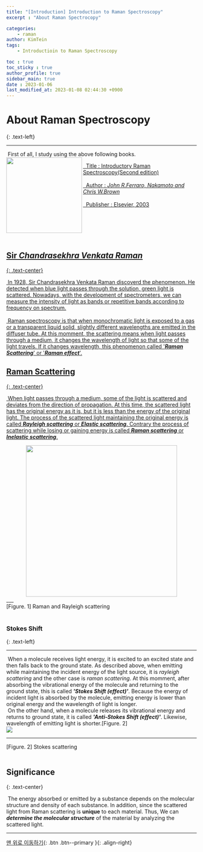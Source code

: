 ```yaml
---
title: "[Introduction] Introduction to Raman Spectroscopy"
excerpt : "About Raman Spectrocopy"

categories: 
    - raman
author: KimTein
tags:
    - Introductioin to Raman Spectroscopy

toc : true
toc_sticky : true
author_profile: true
sidebar_main: true  
date : 2023-01-06
last_modified_at: 2023-01-08 02:44:30 +0900
---
```


# About Raman Spectroscopy
{: .text-left}
___

&nbsp;First of all, I study using the above following books.
<br>
<a href='https://www.elsevier.com/books/introductory-raman-spectroscopy/ferraro/978-0-12-254105-6'>
<img src="https://secure-ecsd.elsevier.com/covers/80/Tango2/large/9780122541056.jpg" height=200 width=200 align="left">

&nbsp; Title :  Introductory Raman Spectroscopy(Second edition)   
<br> 
&nbsp; Author : _John R.Ferraro, Nakamoto and Chris W.Brown_   
<br>
&nbsp; Publisher : Elsevier, 2003   
<br>
<br>
<br>
<br>
<br>


## Sir _Chandrasekhra Venkata Raman_
{: .text-center}

&nbsp;In 1928, Sir Chandrasekhra Venkata Raman discoverd the phenomenon. He detected when blue light passes through the solution, green light is scattered. Nowadays, with the development of spectrometers, we can measure the intensity of light as bands or repetitive bands according to frequency on spectrum.
<br>  
&nbsp;Raman spectroscopy is that when monochromatic light is exposed to a gas or a transparent liquid solid, slightly different wavelengths are emitted in the diffuser tube. At this momment, the scattering means when light passes through a medium, it changes the wavelength of light so that some of the light travels. If it changes wavelength, this phenomenon called '**_Raman Scattering_**' or '**_Raman effect_**'.   

## Raman Scattering
{: .text-center}

&nbsp;When light passes through a medium, some of the light is scattered and deviates from the direction of propagation. At this time, the scattered light has the original energy as it is, but it is less than the energy of the original light. The process of the scattered light maintaining the original energy is called **_Rayleigh scattering_** or **_Elastic scattering_**. Contrary the process of scattering while losing or gaining energy is called **_Raman scattering_** or **_Inelastic scattering_**.
<br>
<center>
<a href='https://www.nanophoton.net/lecture-room/raman-spectroscopy/lesson-1-1'>
<img src="https://www.nanophoton.net/wp-content/uploads/2020/10/70fa2968a507912a93b1a756c034085f.png" height=400 width=400>
</a>
</center>
___
<figcaption style="text-align: left;"> [Figure. 1] Raman and Rayleigh scattering </figcaption>
<br>

### Stokes Shift
{: .text-left}
___
&nbsp;When a molecule receives light energy, it is excited to an excited state and then falls back to the ground state. As described above, when emitting while maintaining the incident energy of the light source, it is _rayleigh scattering_ and the other case is _raman scattering_. At this momment, after absorbing the vibrational energy of the molecule and returning to the ground state, this is called **_'Stokes Shift (effect)'_**. Because the energy of incident light is absorbed by the molecule, emitting energy is lower than original energy and the wavelength of light is longer.
<br>
&nbsp;On the other hand, when a molecule releases its vibrational energy and returns to ground state, it is called **_'Anti-Stokes Shift (effect)'_**. Likewise, wavelength of emitting light is shorter.[Figure. 2]
<br>
<a href='https://en.wikipedia.org/wiki/Raman_scattering'>
<img src='https://upload.wikimedia.org/wikipedia/commons/thumb/f/f9/Ramanscattering.svg/960px-Ramanscattering.svg.png'>
</a>

___
<figcaption style="text-align: left;"> [Figure. 2] Stokes scattering </figcaption>
<br>

## Significance
{: .text-center}

&nbsp;The energy absorbed or emitted by a substance depends on the molecular structure and density of each substance. In addition, since the scattered light from Raman scattering is **unique** to each material. Thus, We can **_determine the molecular structure_** of the material by analyzing the scattered light.





<!-- Button Up-->
___
[맨 위로 이동하기](#){: .btn .btn--primary }{: .align-right}
